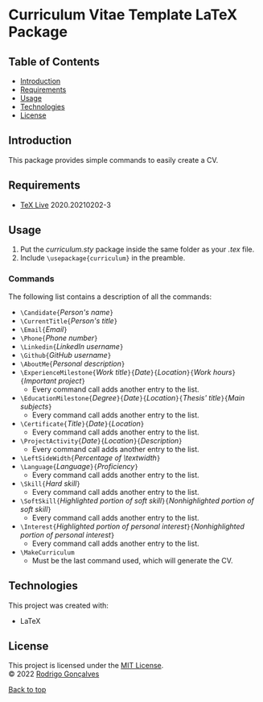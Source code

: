 # Curriculum Vitae Template LaTeX Package

## Table of Contents

* [Introduction](#introduction)
* [Requirements](#requirements)
* [Usage](#usage)
* [Technologies](#technologies)
* [License](#license)

## Introduction

This package provides simple commands to easily create a CV.

## Requirements

- [TeX Live](https://www.tug.org/texlive/) 2020.20210202-3

## Usage

1. Put the *curriculum.sty* package inside the same folder as your *.tex* file.
2. Include `\usepackage{curriculum}` in the preamble.

### Commands

The following list contains a description of all the commands:

- `\Candidate{`*Person's name*`}`
- `\CurrentTitle{`*Person's title*`}`
- `\Email{`*Email*`}`
- `\Phone{`*Phone number*`}`
- `\Linkedin{`*LinkedIn username*`}`
- `\Github{`*GitHub username*`}`
- `\AboutMe{`*Personal description*`}`
- `\ExperienceMilestone{`*Work title*`}{`*Date*`}{`*Location*`}{`*Work hours*`}{`*Important project*`}`
    - Every command call adds another entry to the list.
- `\EducationMilestone{`*Degree*`}{`*Date*`}{`*Location*`}{`*Thesis' title*`}{`*Main subjects*`}`
    - Every command call adds another entry to the list.
- `\Certificate{`*Title*`}{`*Date*`}{`*Location*`}`
    - Every command call adds another entry to the list.
- `\ProjectActivity{`*Date*`}{`*Location*`}{`*Description*`}`
    - Every command call adds another entry to the list.
- `\LeftSideWidth{`*Percentage of \textwidth*`}`
- `\Language{`*Language*`}{`*Proficiency*`}`
    - Every command call adds another entry to the list.
- `\Skill{`*Hard skill*`}`
    - Every command call adds another entry to the list.
- `\SoftSkill{`*Highlighted portion of soft skill*`}{`*Nonhighlighted portion of soft skill*`}`
    - Every command call adds another entry to the list.
- `\Interest{`*Highlighted portion of personal interest*`}{`*Nonhighlighted portion of personal interest*`}`
    - Every command call adds another entry to the list.
- `\MakeCurriculum`
    - Must be the last command used, which will generate the CV.

## Technologies

This project was created with:
- LaTeX

## License

This project is licensed under the [MIT License](LICENSE).  
&copy; 2022 [Rodrigo Gonçalves](https://github.com/rfgon)

[Back to top](#curriculum-vitae-template-latex-package)
